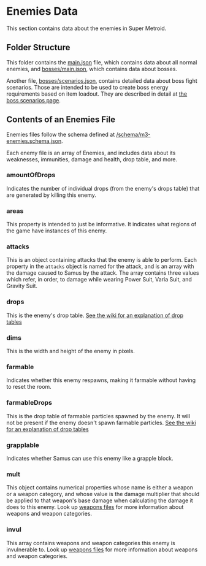 # Enemies Data
This section contains data about the enemies in Super Metroid.

## Folder Structure
This folder contains the [main.json](main.json) file, which contains data about all normal enemies, and [bosses/main.json](bosses/main.json), which contains data about bosses.

Another file, [bosses/scenarios.json](bosses/scenarios.json), contains detailed data about boss fight scenarios. Those are intended to be used to create boss energy requirements based on item loadout. They are described in detail at [the boss scenarios page](bossScenarios-readme.md).

## Contents of an Enemies File
Enemies files follow the schema defined at [/schema/m3-enemies.schema.json](../schema/m3-enemies.schema.json).

Each enemy file is an array of Enemies, and includes data about its weaknesses, immunities, damage and health, drop table, and more.

### amountOfDrops
Indicates the number of individual drops (from the enemy's drops table) that are generated by killing this enemy.

### areas
This property is intended to just be informative. It indicates what regions of the game have instances of this enemy.

### attacks
This is an object containing attacks that the enemy is able to perform. Each property in the `attacks` object is named for the attack, and is an array with the damage caused to Samus by the attack. The array contains three values which refer, in order, to damage while wearing Power Suit, Varia Suit, and Gravity Suit.

### drops
This is the enemy's drop table. [See the wiki for an explanation of drop tables](https://wiki.supermetroid.run/Enemies#How_Drops_Work)

### dims
This is the width and height of the enemy in pixels.

### farmable
Indicates whether this enemy respawns, making it farmable without having to reset the room.

### farmableDrops
This is the drop table of farmable particles spawned by the enemy. It will not be present if the enemy doesn't spawn farmable particles. [See the wiki for an explanation of drop tables](https://wiki.supermetroid.run/Enemies#How_Drops_Work)

### grapplable
Indicates whether Samus can use this enemy like a grapple block.

### mult
This object contains numerical properties whose name is either a weapon or a weapon category, and whose value is the damage multiplier that should be applied to that weapon's base damage when calculating the damage it does to this enemy.
Look up [weapons files](../weapons/weapons-readme.md) for more information about weapons and weapon categories.

### invul
This array contains weapons and weapon categories this enemy is invulnerable to.
Look up [weapons files](../weapons/weapons-readme.md) for more information about weapons and weapon categories.
